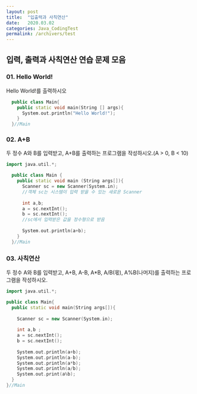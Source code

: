 ```yaml
---
layout: post
title:  "입출력과 사칙연산"
date:   2020.03.02
categories: Java_CodingTest
permalink: /archivers/test
---
```

## 입력, 출력과 사칙연산 연습 문제 모음

### 01. Hello World!

Hello World!를 출력하시오

~~~cpp
  public class Main{
    public static void main(String [] args){
      System.out.println("Hello World!");
    }
  }//Main
~~~

### 02. A+B
두 정수 A와 B를 입력받고, A+B를 출력하는 프로그램을 작성하시오.(A > 0, B < 10)

~~~cpp
import java.util.*;

  public class Main {
    public static void main (String args[]){
      Scanner sc = new Scanner(System.in);
      //객체 sc는 시스템이 입력 받을 수 있는 새로운 Scanner
      
      int a,b;
      a = sc.nextInt();
      b = sc.nextInt();
      //sc에서 입력받은 값을 정수형으로 받음
      
      System.out.println(a+b);
    }
  }//Main
~~~
  
### 03. 사칙연산
두 정수 A와 B를 입력받고, A+B, A-B, A*B, A/B(몫), A%B(나머지)를 출력하는 프로그램을 작성하시오.

~~~cpp
import java.util.*;

public class Main{
  public static void main(String args[]){
    
    Scanner sc = new Scanner(System.in);
    
    int a,b ;
    a = sc.nextInt();
    b = sc.nextInt();
    
    System.out.println(a+b);
    System.out.println(a-b);
    System.out.println(a*b);
    System.out.println(a/b);
    System.out.print(a%b);
  }
}//Main
~~~


